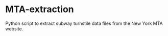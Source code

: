 # MTA-extraction
Python script to extract subway turnstile data files from the New York MTA website.
